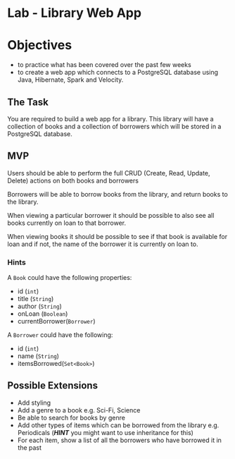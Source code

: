 # Lab - Library Web App

# Objectives
- to practice what has been covered over the past few weeks
- to create a web app which connects to a PostgreSQL database using Java, Hibernate, Spark and Velocity.

## The Task
You are required to build a web app for a library. This library will have a collection of books and a collection of borrowers which will be stored in a PostgreSQL database.

## MVP

Users should be able to perform the full CRUD (Create, Read, Update, Delete) actions on both books and borrowers

Borrowers will be able to borrow books from the library, and return books to the library.

When viewing a particular borrower it should be possible to also see all books currently on loan to that borrower.

When viewing books it should be possible to see if that book is available for loan and if not, the name of the borrower it is currently on loan to.

### Hints

 A `Book` could have the following properties:
  - id (`int`)
  - title (`String`)
  - author (`String`)
  - onLoan (`Boolean`)
  - currentBorrower(`Borrower`)

A `Borrower` could have the following:
 - id (`int`)
 - name (`String`)
 - itemsBorrowed(`Set<Book>`)


## Possible Extensions

* Add styling
* Add a genre to a book e.g. Sci-Fi, Science
* Be able to search for books by genre
* Add other types of items which can be borrowed from the library e.g. Periodicals (***HINT*** you might want to use inheritance for this)
* For each item, show a list of all the borrowers who have borrowed it in the past